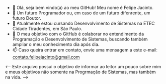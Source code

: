 - 👋 Olá, seja bem vindo(a) ao meu GitHub! Meu nome é Felipe Jacinto.
- 👀 Um futuro Programador ou, em caso de um futuro difenrente, um futuro Doutor.
- 🌱 Atualmente estou cursando Desenvolvimento de Sistemas na ETEC Cidade Tiradentes, em São Paulo. 
- 💞️ O meu objetivo com o GitHub é colaborar no entendimento da Programação e Desenvolvimento de Sistemas, buscando também ampliar o meu conhecimento dia após dia.
- 📫 Caso queira entrar em contato, envie uma mensagem a este e-mail: contato.felipejacinto@gmail.com

<-- Este arquivo possui o objetivo de informar ao leitor um pouco sobre mim e meus objetivos não somente na Progrmação de Sistemas, mas também na vida. -->
